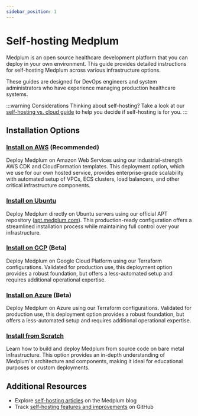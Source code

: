 ```yaml
---
sidebar_position: 1
---
```


# Self-hosting Medplum

Medplum is an open source healthcare development platform that you can deploy in your own environment. This guide provides detailed instructions for self-hosting Medplum across various infrastructure options.

These guides are designed for DevOps engineers and system administrators who have experience managing production healthcare systems.

:::warning Considerations
Thinking about self-hosting? Take a look at our [self-hosting vs. cloud guide](./considerations.md) to help you decide if self-hosting is for you.
:::

## Installation Options

### [Install on AWS](/docs/self-hosting/install-on-aws) (Recommended)

Deploy Medplum on Amazon Web Services using our industrial-strength AWS CDK and CloudFormation templates. This deployment option, which we use for our own hosted service, provides enterprise-grade scalability with automated setup of VPCs, ECS clusters, load balancers, and other critical infrastructure components.

### [Install on Ubuntu](/docs/self-hosting/install-on-ubuntu)

Deploy Medplum directly on Ubuntu servers using our official APT repository ([apt.medplum.com](https://apt.medplum.com/)). This production-ready configuration offers a streamlined installation process while maintaining full control over your infrastructure.

### [Install on GCP](/docs/self-hosting/install-on-gcp) (Beta)

Deploy Medplum on Google Cloud Platform using our Terraform configurations. Validated for production use, this deployment option provides a robust foundation, but offers a less-automated setup and requires additional operational expertise.

### [Install on Azure](/docs/self-hosting/install-on-azure) (Beta)

Deploy Medplum on Azure using our Terraform configurations. Validated for production use, this deployment option provides a robust foundation, but offers a less-automated setup and requires additional operational expertise.

### [Install from Scratch](/docs/self-hosting/install-from-scratch)

Learn how to build and deploy Medplum from source code on bare metal infrastructure. This option provides an in-depth understanding of Medplum's architecture and components, making it ideal for educational purposes or custom deployments.

## Additional Resources

- Explore [self-hosting articles](/blog/tags/self-host) on the Medplum blog
- Track [self-hosting features and improvements](https://github.com/medplum/medplum/pulls?q=is%3Apr+label%3Aself-host) on GitHub
